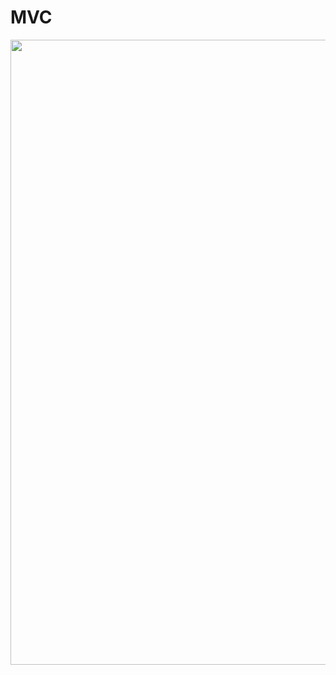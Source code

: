 # MVC

<img src="https://user-images.githubusercontent.com/77595685/191387915-9ced1d09-35bb-4e72-a43c-417597998770.png" style="width: 1000px;">

